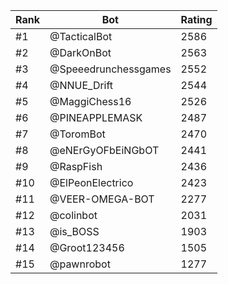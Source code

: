 Rank|Bot|Rating
---|---|---
#1|@TacticalBot|2586
#2|@DarkOnBot|2563
#3|@Speeedrunchessgames|2552
#4|@NNUE_Drift|2544
#5|@MaggiChess16|2526
#6|@PINEAPPLEMASK|2487
#7|@ToromBot|2470
#8|@eNErGyOFbEiNGbOT|2441
#9|@RaspFish|2436
#10|@ElPeonElectrico|2423
#11|@VEER-OMEGA-BOT|2277
#12|@colinbot|2031
#13|@is_BOSS|1903
#14|@Groot123456|1505
#15|@pawnrobot|1277
